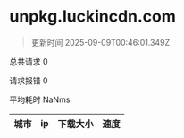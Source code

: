 
  # unpkg.luckincdn.com

  > 更新时间 2025-09-09T00:46:01.349Z
  
  总共请求 0

  请求报错 0

  平均耗时 NaNms

|城市|ip|下载大小|速度|
|-----|----------|---|---|

  